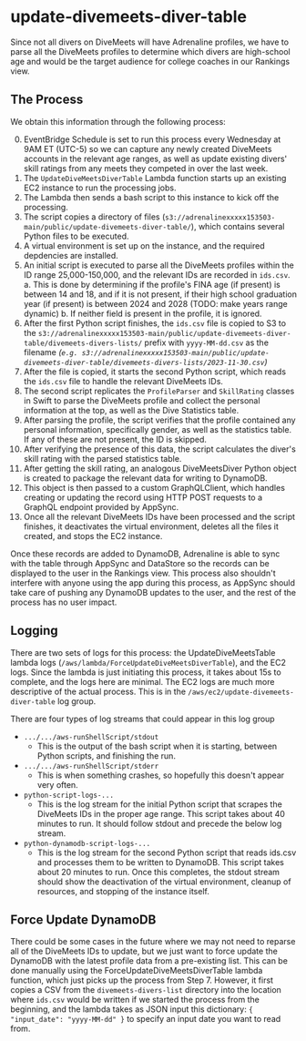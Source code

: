 # update-divemeets-diver-table

Since not all divers on DiveMeets will have Adrenaline profiles, we have to parse all the DiveMeets profiles to determine which divers are high-school age and would be the target audience for college coaches in our Rankings view.

## The Process

We obtain this information through the following process:

0. EventBridge Schedule is set to run this process every Wednesday at 9AM ET (UTC-5) so we can capture any newly created DiveMeets accounts in the relevant age ranges, as well as update existing divers' skill ratings from any meets they competed in over the last week.
1. The `UpdateDiveMeetsDiverTable` Lambda function starts up an existing EC2 instance to run the processing jobs.
2. The Lambda then sends a bash script to this instance to kick off the processing.
3. The script copies a directory of  files (`s3://adrenalinexxxxx153503-main/public/update-divemeets-diver-table/`), which contains several Python files to be executed.
4. A virtual environment is set up on the instance, and the required depdencies are installed.
5. An initial script is executed to parse all the DiveMeets profiles within the ID range 25,000-150,000, and the relevant IDs are recorded in `ids.csv`.
a. This is done by determining if the profile's FINA age (if present) is between 14 and 18, and if it is not present, if their high school graduation year (if present) is between 2024 and 2028 (TODO: make years range dynamic)
b. If neither field is present in the profile, it is ignored.
6. After the first Python script finishes, the `ids.csv` file is copied to S3 to the `s3://adrenalinexxxxx153503-main/public/update-divemeets-diver-table/divemeets-divers-lists/` prefix with `yyyy-MM-dd.csv` as the filename *(`e.g. s3://adrenalinexxxxx153503-main/public/update-divemeets-diver-table/divemeets-divers-lists/2023-11-30.csv`)*
7. After the file is copied, it starts the second Python script, which reads the `ids.csv` file to handle the relevant DiveMeets IDs.
8. The second script replicates the `ProfileParser` and `SkillRating` classes in Swift to parse the DiveMeets profile and collect the personal information at the top, as well as the Dive Statistics table.
9. After parsing the profile, the script verifies that the profile contained any personal information, specifically gender, as well as the statistics table. If any of these are not present, the ID is skipped.
10. After verifying the presence of this data, the script calculates the diver's skill rating with the parsed statistics table.
11. After getting the skill rating, an analogous DiveMeetsDiver Python object is created to package the relevant data for writing to DynamoDB.
12. This object is then passed to a custom GraphQLClient, which handles creating or updating the record using HTTP POST requests to a GraphQL endpoint provided by AppSync.
13. Once all the relevant DiveMeets IDs have been processed and the script finishes, it deactivates the virtual environment, deletes all the files it created, and stops the EC2 instance.

Once these records are added to DynamoDB, Adrenaline is able to sync with the table through AppSync and DataStore so the records can be displayed to the user in the Rankings view.
This process also shouldn't interfere with anyone using the app during this process, as AppSync should take care of pushing any DynamoDB updates to the user, and the rest of the process has no user impact.

## Logging

There are two sets of logs for this process: the UpdateDiveMeetsTable lambda logs (`/aws/lambda/ForceUpdateDiveMeetsDiverTable`), and the EC2 logs. Since the lambda is just initiating this process, it takes about 15s to complete, and the logs here are minimal. The EC2 logs are much more descriptive of the actual process. This is in the `/aws/ec2/update-divemeets-diver-table` log group.

There are four types of log streams that could appear in this log group

- `.../.../aws-runShellScript/stdout`
  - This is the output of the bash script when it is starting, between Python scripts, and finishing the run.
- `.../.../aws-runShellScript/stderr`
  - This is when something crashes, so hopefully this doesn't appear very often.
- `python-script-logs-...`
  - This is the log stream for the initial Python script that scrapes the DiveMeets IDs in the proper age range. This script takes about 40 minutes to run. It should follow stdout and precede the below log stream.
- `python-dynamodb-script-logs-...`
  - This is the log stream for the second Python script that reads ids.csv and processes them to be written to DynamoDB. This script takes about 20 minutes to run. Once this completes, the stdout stream should show the deactivation of the virtual environment, cleanup of resources, and stopping of the instance itself.

## Force Update DynamoDB

There could be some cases in the future where we may not need to reparse all of the DiveMeets IDs to update, but we just want to force update the DynamoDB with the latest profile data from a pre-existing list. This can be done manually using the ForceUpdateDiveMeetsDiverTable lambda function, which just picks up the process from Step 7. However, it first copies a CSV from the
`divemeets-divers-list` directory into the location where `ids.csv` would be written if we started the process from the beginning, and the lambda takes as JSON input this dictionary: `{ "input_date": "yyyy-MM-dd" }` to specify an input date you want to read from.
